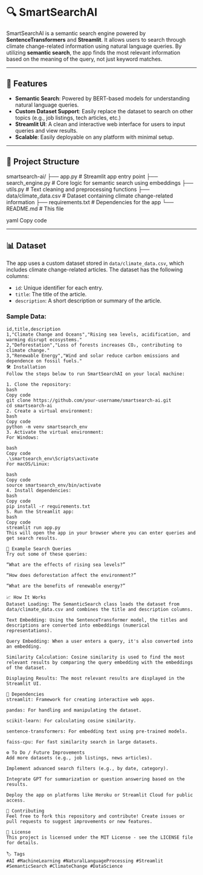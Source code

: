 # 🔍 SmartSearchAI

SmartSearchAI is a semantic search engine powered by **SentenceTransformers** and **Streamlit**. It allows users to search through climate change-related information using natural language queries. By utilizing **semantic search**, the app finds the most relevant information based on the meaning of the query, not just keyword matches.

---

## 🚀 Features
- **Semantic Search**: Powered by BERT-based models for understanding natural language queries.
- **Custom Dataset Support**: Easily replace the dataset to search on other topics (e.g., job listings, tech articles, etc.)
- **Streamlit UI**: A clean and interactive web interface for users to input queries and view results.
- **Scalable**: Easily deployable on any platform with minimal setup.

---

## 📂 Project Structure

smartsearch-ai/ ├── app.py # Streamlit app entry point ├── search_engine.py # Core logic for semantic search using embeddings ├── utils.py # Text cleaning and preprocessing functions ├── data/climate_data.csv # Dataset containing climate change-related information ├── requirements.txt # Dependencies for the app └── README.md # This file

yaml
Copy code

---

## 📊 Dataset

The app uses a custom dataset stored in `data/climate_data.csv`, which includes climate change-related articles. The dataset has the following columns:

- `id`: Unique identifier for each entry.
- `title`: The title of the article.
- `description`: A short description or summary of the article.

### Sample Data:
```csv
id,title,description
1,"Climate Change and Oceans","Rising sea levels, acidification, and warming disrupt ecosystems."
2,"Deforestation","Loss of forests increases CO₂, contributing to climate change."
3,"Renewable Energy","Wind and solar reduce carbon emissions and dependence on fossil fuels."
🛠️ Installation
Follow the steps below to run SmartSearchAI on your local machine:

1. Clone the repository:
bash
Copy code
git clone https://github.com/your-username/smartsearch-ai.git
cd smartsearch-ai
2. Create a virtual environment:
bash
Copy code
python -m venv smartsearch_env
3. Activate the virtual environment:
For Windows:

bash
Copy code
.\smartsearch_env\Scripts\activate
For macOS/Linux:

bash
Copy code
source smartsearch_env/bin/activate
4. Install dependencies:
bash
Copy code
pip install -r requirements.txt
5. Run the Streamlit app:
bash
Copy code
streamlit run app.py
This will open the app in your browser where you can enter queries and get search results.

🧪 Example Search Queries
Try out some of these queries:

“What are the effects of rising sea levels?”

“How does deforestation affect the environment?”

“What are the benefits of renewable energy?”

📈 How It Works
Dataset Loading: The SemanticSearch class loads the dataset from data/climate_data.csv and combines the title and description columns.

Text Embedding: Using the SentenceTransformer model, the titles and descriptions are converted into embeddings (numerical representations).

Query Embedding: When a user enters a query, it's also converted into an embedding.

Similarity Calculation: Cosine similarity is used to find the most relevant results by comparing the query embedding with the embeddings of the dataset.

Displaying Results: The most relevant results are displayed in the Streamlit UI.

🔧 Dependencies
streamlit: Framework for creating interactive web apps.

pandas: For handling and manipulating the dataset.

scikit-learn: For calculating cosine similarity.

sentence-transformers: For embedding text using pre-trained models.

faiss-cpu: For fast similarity search in large datasets.

⚙️ To Do / Future Improvements
Add more datasets (e.g., job listings, news articles).

Implement advanced search filters (e.g., by date, category).

Integrate GPT for summarization or question answering based on the results.

Deploy the app on platforms like Heroku or Streamlit Cloud for public access.

📢 Contributing
Feel free to fork this repository and contribute! Create issues or pull requests to suggest improvements or new features.

📄 License
This project is licensed under the MIT License - see the LICENSE file for details.

🏷️ Tags
#AI #MachineLearning #NaturalLanguageProcessing #Streamlit #SemanticSearch #ClimateChange #DataScience